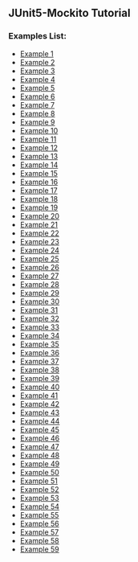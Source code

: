 ## JUnit5-Mockito Tutorial
### Examples List:
* [Example 1][1]
* [Example 2][2]
* [Example 3][2]
* [Example 4][2]
* [Example 5][2]
* [Example 6][2]
* [Example 7][2]
* [Example 8][2]
* [Example 9][3]
* [Example 10][4]
* [Example 11][5]
* [Example 12][6]
* [Example 13][7]
* [Example 14][8]
* [Example 15][9]
* [Example 16][10]
* [Example 17][11]
* [Example 18][12]
* [Example 19][13]
* [Example 20][14]
* [Example 21][15]
* [Example 22][16]
* [Example 23][17]
* [Example 24][18]
* [Example 25][19]
* [Example 26][20]
* [Example 27][21]
* [Example 28][22]
* [Example 29][23]
* [Example 30][2]
* [Example 31][24]
* [Example 32][25]
* [Example 33][26]
* [Example 34][27]
* [Example 35][28]
* [Example 36][29]
* [Example 37][30]
* [Example 38][30]
* [Example 39][30]
* [Example 40][30]
* [Example 41][30]
* [Example 42][30]
* [Example 43][31]
* [Example 44][30]
* [Example 45][30]
* [Example 46][32]
* [Example 47][32]
* [Example 48][32]
* [Example 49][32]
* [Example 50][32]
* [Example 51][30]
* [Example 52][30]
* [Example 53][30]
* [Example 54][30]
* [Example 55][30]
* [Example 56][30]
* [Example 57][33]
* [Example 58][34]
* [Example 59][35]

[1]: build.gradle
[2]: src/test/java/com/chameleon/junit5mockito/service/MappingServiceImplRequestTest.java
[3]: src/test/java/com/chameleon/junit5mockito/examples/DisplayNameGenerationExample.java
[4]: src/test/java/com/chameleon/junit5mockito/examples/AssumptionsExamples.java
[5]: src/test/java/com/chameleon/junit5mockito/examples/condition/OSConditionalExamples.java
[6]: src/test/java/com/chameleon/junit5mockito/examples/condition/JREConditionalExamples.java
[7]: src/test/java/com/chameleon/junit5mockito/examples/condition/JVMPropertiesConditionalExamples.java
[8]: src/test/java/com/chameleon/junit5mockito/examples/condition/EnvironmentConditionalExamples.java
[9]: src/test/java/com/chameleon/junit5mockito/examples/condition/CustomConditionalExamples.java
[10]: src/test/java/com/chameleon/junit5mockito/examples/OrderExamples.java
[11]: src/test/java/com/chameleon/junit5mockito/service/ReadFromDBServiceImplTest.java
[12]: src/test/java/com/chameleon/junit5mockito/examples/TestInfoExamples.java
[13]: src/test/java/com/chameleon/junit5mockito/examples/TestReporterExamples.java
[14]: src/test/java/com/chameleon/junit5mockito/examples/TestInterfaceExamples.java
[15]: src/test/java/com/chameleon/junit5mockito/examples/RepeatedTestsExamples.java
[16]: src/test/java/com/chameleon/junit5mockito/examples/parametrized/ArgumentsSourceExamples.java
[17]: src/test/java/com/chameleon/junit5mockito/examples/parametrized/CsvFileSourceExamples.java
[18]: src/test/java/com/chameleon/junit5mockito/examples/parametrized/CsvSourceExamples.java
[19]: src/test/java/com/chameleon/junit5mockito/examples/parametrized/ValueSourceExamples.java
[20]: src/test/java/com/chameleon/junit5mockito/examples/parametrized/NullAndEmptySourceExamples.java
[21]: src/test/java/com/chameleon/junit5mockito/examples/parametrized/EnumSourceExamples.java
[22]: src/test/java/com/chameleon/junit5mockito/examples/parametrized/MethodSourceExamples.java
[23]: src/test/java/com/chameleon/junit5mockito/examples/parametrized/ArgumentsAggregatorExamples.java
[24]: src/test/java/com/chameleon/junit5mockito/examples/TimeoutExamples.java
[25]: src/test/java/com/chameleon/junit5mockito/examples/ParallelExecutionExample.java
[26]: src/test/java/com/chameleon/junit5mockito/examples/TempDirExamples.java
[27]: 1
[28]: src/test/java/com/chameleon/junit5mockito/mockito/ManualMockCreationExamples.java
[29]: src/test/java/com/chameleon/junit5mockito/mockito/AnnotationMockCreationExamples.java
[30]: src/test/java/com/chameleon/junit5mockito/service/MappingServiceImplResponseTest.java
[31]: src/test/java/com/chameleon/junit5mockito/mockito/MatchersExamples.java
[32]: src/test/java/com/chameleon/junit5mockito/service/MappingServiceImplCompareTest.java
[33]: src/test/java/com/chameleon/junit5mockito/mockito/ManualSpyCreationExamples.java
[34]: src/test/java/com/chameleon/junit5mockito/mockito/AnnotationSpyCreationExamples.java
[35]: src/test/java/com/chameleon/junit5mockito/service/MappingServiceImplSpyTest.java
